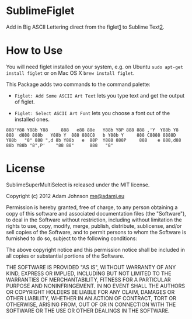 SublimeFiglet
=============

Add in Big ASCII Lettering direct from the figlet[1] to Sublime Text[2].


How to Use
==========

You will need figlet installed on your system, e.g. on Ubuntu `sudo apt-get install figlet` or on Mac OS X `brew install figlet`.

This Package adds two commands to the command palette:

* `Figlet: Add Some ASCII Art Text` lets you type text and get the output of figlet.

* `Figlet: Select ASCII Art Font` lets you choose a font out of the installed ones.


`888'Y88 Y88b Y88     888   e88 88e   Y88b Y8P 888
888 ,'Y  Y88b Y8     888  d888 888b   Y88b Y  888
888C8   b Y88b Y     888 C8888 8888D   Y88b   "8"
888 ",d 8b Y88b   e  88P  Y888 888P     888    e
888,d88 88b Y88b "8",P'    "88 88"      888   "8"`



License
=======

SublimeSuperMultiSelect is released under the MIT license.

Copyright (c) 2012 Adam Johnson <me@adamj.eu>

Permission is hereby granted, free of charge, to any person obtaining a copy of this software and associated documentation files (the "Software"), to deal in the Software without restriction, including without limitation the rights to use, copy, modify, merge, publish, distribute, sublicense, and/or sell copies of the Software, and to permit persons to whom the Software is furnished to do so, subject to the following conditions:

The above copyright notice and this permission notice shall be included in all copies or substantial portions of the Software.

THE SOFTWARE IS PROVIDED "AS IS", WITHOUT WARRANTY OF ANY KIND, EXPRESS OR IMPLIED, INCLUDING BUT NOT LIMITED TO THE WARRANTIES OF MERCHANTABILITY, FITNESS FOR A PARTICULAR PURPOSE AND NONINFRINGEMENT. IN NO EVENT SHALL THE AUTHORS OR COPYRIGHT HOLDERS BE LIABLE FOR ANY CLAIM, DAMAGES OR OTHER LIABILITY, WHETHER IN AN ACTION OF CONTRACT, TORT OR OTHERWISE, ARISING FROM, OUT OF OR IN CONNECTION WITH THE SOFTWARE OR THE USE OR OTHER DEALINGS IN THE SOFTWARE.




[1]: http://www.figlet.org/
[2]: http://www.sublimetext.com/2
